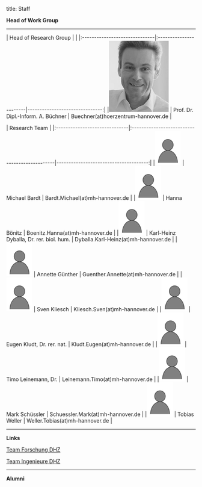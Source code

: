 title: Staff

**Head of Work Group**
- - - 

| Head of Research Group                                   |                                      |
|:------------------------------|:-----------------------|-------------------------------:|
|![Portrait](staff/buechner.jpg)         | Prof. Dr. Dipl.-Inform. A. Büchner | Buechner(at)hoerzentrum-hannover.de   |

 

| Research Team                                                                                                      |
|:------------------------------|:----------------------------------------------|--------------------------------------:|
|![Portrait](staff/empty.jpg)    | Michael Bardt                     | Bardt.Michael(at)mh-hannover.de        |
|![Portrait](staff/empty.jpg)	| Hanna Bönitz 					 | Boenitz.Hanna(at)mh-hannover.de	  |
|![Portrait](staff/empty.jpg)	| Karl-Heinz Dyballa, Dr. rer. biol. hum. 					 | Dyballa.Karl-Heinz(at)mh-hannover.de	  |
|![Portrait](staff/empty.jpg)	| Annette Günther 					 | Guenther.Annette(at)mh-hannover.de	  |
|![Portrait](staff/empty.jpg)	| Sven Kliesch 					 | Kliesch.Sven(at)mh-hannover.de	  |
|![Portrait](staff/empty.jpg)	| Eugen Kludt, Dr. rer. nat. 					 | Kludt.Eugen(at)mh-hannover.de	  |
|![Portrait](staff/empty.jpg)	| Timo Leinemann, Dr. 					 | Leinemann.Timo(at)mh-hannover.de	  |
|![Portrait](staff/empty.jpg)	| Mark Schüssler 					 | Schuessler.Mark(at)mh-hannover.de	  |
|![Portrait](staff/empty.jpg)	| Tobias Weller 					 | Weller.Tobias(at)mh-hannover.de	  |

---------------------------



**Links**

[Team Forschung DHZ](https://www.hoerzentrum-hannover.de/wir-ueber-uns/team/forschung/)

[Team Ingenieure DHZ](https://www.hoerzentrum-hannover.de/wir-ueber-uns/team/ingenieure/)

-----------------------------

**Alumni**

